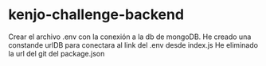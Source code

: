 # kenjo-challenge-backend

Crear el archivo .env con la conexión a la db de mongoDB.
He creado una constande urlDB para conectara al link del .env desde index.js
He eliminado la url del git del package.json
